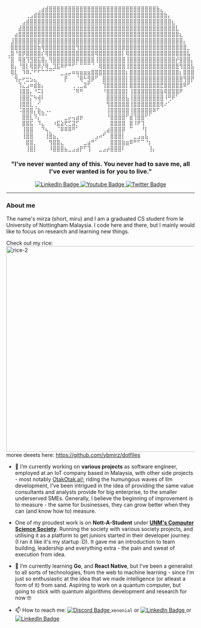 <div id="header" align="center">
  
 ⠀⠀⠀⠀⠀⠀⠀⠀⢀⣴⣾⣿⣿⣿⣿⣿⣿⣿⣿⣿⣿⣿⣿⣿⣿⣿⣿⣿⣿⣿⣿⣿⣿⣿⣿⣿⣿⣿⣿⣷⣄⠀⠀⠀⠀⠀⠀⠀⠀
⠀⠀⠀⠀⠀⢀⣠⣾⣿⣿⣿⣿⣿⣿⣿⣿⣿⣿⣿⣿⣿⣿⣿⣿⣿⣿⣿⣿⣿⣿⣿⣿⣿⣿⣿⣿⣿⣿⣿⣿⣿⣷⡄⠀⠀⠀⠀⠀⠀
⠀⠀⠀⠀⣠⣾⣿⣿⣿⣿⣿⣿⣿⣿⣿⣿⣿⣿⣿⣿⣿⣿⣿⣿⣿⣿⣿⣿⣿⣿⣿⣿⣿⣿⣿⣿⣿⣿⣿⣿⣿⣿⣿⣆⠀⠀⠀⠀⠀
⠀⠀⠀⣼⣿⣿⣿⣿⣿⣿⣿⣿⣿⣿⣿⣿⣿⣿⣿⣿⣿⣿⣿⣿⣿⣿⣿⣿⣿⣿⣿⣿⣿⣿⣿⣿⣿⣿⣿⣿⣿⣿⣿⣿⣇⠀⠀⠀⠀
⠀⠀⣴⣿⣿⣿⣿⣿⣿⣿⣿⣿⣿⣿⣿⣿⣿⣿⣿⣿⣿⣿⣿⣿⣿⣿⣿⣿⣿⣿⣿⣿⣿⣿⣿⣿⣿⣿⣿⣿⣿⣿⣿⣿⣿⣆⠀⠀⠀
⠀⣸⣿⣿⣿⣿⣿⣿⣿⣿⣿⣿⣿⣿⣿⣿⣿⣿⣿⣿⣿⣿⣿⣿⣿⣿⣿⣿⣿⣿⣿⣿⣿⣿⣿⣿⣿⣿⣿⣿⣿⣿⣿⣿⣿⣿⡄⠀⠀
⠀⣿⣿⣿⣿⣿⣿⣿⣷⢿⣿⣿⣿⣿⣿⣿⣿⣿⢻⣿⣿⣿⣿⣿⣿⣿⣿⣿⣿⣿⣿⣿⣿⣿⣿⣿⣿⣿⣿⣿⣿⣿⣿⣿⣿⣿⣿⡀⠀
⢀⣿⠘⣿⡿⣿⣿⣿⣿⡎⢿⣿⣿⣿⣿⣿⣿⣿⣿⣿⣿⣿⣿⢿⣿⣿⣿⣿⣿⣿⡇⢿⣿⣿⣿⣿⣿⣿⣿⣿⣿⣿⣿⣿⣿⣿⣿⣧⠀
⠈⣿⠀⢿⣿⢹⣻⣿⣯⣿⡄⢻⣿⣿⣿⣿⣿⣿⡿⣿⣿⣿⣿⢸⣿⣿⣿⣿⣿⣿⣿⢸⣿⣿⣿⣿⣿⣿⣿⣿⣿⣿⣿⣿⡞⣿⣿⣿⡄
⠀⣿⡄⠘⣿⡇⢿⣿⡿⡜⢿⣀⣹⣯⠿⠟⠛⠋⠁⠉⠉⠉⠈⠀⢿⣿⣿⣿⣿⣿⣿⢸⣿⣿⣿⣿⣿⣿⣿⣿⣿⣿⣿⣿⣿⢻⣿⣿⣧
⠀⢿⣇⠀⠹⠿⠌⠋⠋⠉⠉⠉⠁⠀⣀⣠⡤⠶⢶⣶⣶⣶⣿⣿⣿⣿⣿⣿⣿⣿⣿⡆⣿⣿⣿⣿⣿⣿⣿⣿⣿⣿⣿⣿⣿⡆⣿⣿⣿
⠀⠀⢻⡤⠖⣒⣢⣄⠀⠀⠀⠀⠀⠀⠀⡟⠀⠀⠈⢿⠓⣻⡿⠋⠀⣿⣿⣿⣿⣿⣿⡇⣿⣿⣿⣿⣿⣿⣿⣿⣿⣿⣿⣿⣿⣿⢻⣿⡟
⠀⠀⠀⢹⣌⣠⠶⣾⣷⡄⠀⠀⠀⠀⠀⠀⠀⢀⢀⣀⣽⠋⠀⠀⠀⢹⣿⣿⣿⣿⣿⡇⣿⣿⣿⣿⣿⣿⣿⣿⣟⣿⣿⣿⣿⣿⠿⠋⠀
⠀⠀⠀⢸⣿⣿⡄⠘⠭⡇⠀⠀⠀⠀⠀⠀⠀⠈⠻⠛⠀⠀⠀⠀⠀⠘⣿⣿⣿⣿⣿⡇⢸⣿⣿⣿⣿⣿⣿⣿⣷⢿⣿⣿⣿⠟⠀⠀⠀
⠀⠀⠀⢸⣿⣿⡍⠳⢾⠇⠀⠀⠀⠀⠀⠀⠀⠀⠀⠀⠀⠀⠀⠀⠀⠀⣿⣿⣿⣿⣿⣧⢸⣿⣿⣿⣿⣿⣿⣿⣿⠸⢛⠟⠁⠀⠀⠀⠀
⠀⠀⠀⢸⣿⣿⣇⢀⠊⠀⠀⠀⠀⠀⠀⠀⠀⠀⠀⠀⠀⠀⠀⠀⠀⠀⢻⣿⣿⣿⣿⣿⢸⣿⣿⣿⣿⣿⣿⣿⢿⠔⠁⠀⠀⠀⠀⠀⠀
⠀⠀⠀⠨⣿⣿⣿⡌⣷⣄⠠⠄⠀⠀⠀⠀⠀⠀⠀⠀⠀⠀⠀⠀⠀⠀⢸⣿⣿⣿⣿⣿⢸⣿⣿⣿⣿⣿⠿⠋⠀⠀⠀⠀⠀⠀⠀⠀⠀
⠀⠀⠀⠀⣿⣿⣇⠹⡌⠉⠁⠀⠀⠀⠀⣀⡤⢤⣴⡶⠀⠀⠀⠀⠀⠀⠘⣿⣿⣿⣿⠋⣾⢹⣿⣿⠋⠁⠀⠀⠀⠀⠀⠀⠀⠀⠀⠀⠀
⠀⠀⠀⠀⣿⣿⣯⠀⠹⣄⠀⠀⠰⣯⣵⢟⣋⣽⡋⠀⠀⠀⠀⠀⠀⠀⠀⣿⣿⣿⣿⠀⣿⠸⠟⢹⠀⠀⠀⠀⠀⠀⠀⠀⠀⠀⠀⠀⠀
⠀⠀⠀⠀⢸⣿⣿⠀⠀⠙⢦⡀⠀⠈⠿⠿⠿⠛⠁⠀⠀⠀⠀⠀⠀⢀⣴⣿⣿⣿⡿⠀⠉⠀⠀⠘⡇⠀⠀⠀⠀⠀⠀⠀⠀⠀⠀⠀⠀
⠀⠀⠀⠀⢸⣿⣿⠀⠀⠀⢸⣿⣦⡀⠀⠀⠀⠀⠀⠀⠀⠀⠀⣠⠴⠋⠀⣿⣿⣿⡇⠀⠀⣀⣠⣤⣧⠀⠀⠀⠀⠀⠀⠀⠀⠀⠀⠀⠀
⠀⠀⠀⠀⠀⣿⣿⡀⠀⠀⠀⢻⣿⣿⣄⠀⠀⠀⠀⠀⣀⣴⠛⠁⠀⠀⠀⣿⣿⣿⣷⣶⠿⠛⠋⠉⠘⡆⠀⠀⠀⠀⠀⠀⠀⠀⠀⠀⠀
⠀⠀⠀⠀⠀⢸⣿⡇⠀⠀⠀⠸⣿⣿⣿⣦⣀⣠⣴⡟⠋⢹⠀⠀⣀⣠⡴⣿⣿⣿⠇⠀⠀⠀⠀⠀⠀⢸⡄⠀⠀⠀⠀⠀⠀⠀⠀⠀⠀
</div>

<h3 align="center"><strong>
"I've never wanted any of this. You never had to save me, all I've ever wanted is for you to live."
</strong></h3>

<div id="badges" align="center">
  <a href="http://linkedin.com/in/mirzahidayat">
    <img src="https://img.shields.io/badge/LinkedIn-blue?style=flat-square&logo=linkedin&logoColor=white" alt="LinkedIn Badge"/>
  </a>
  <a href="https://www.instagram.com/ybmirz/">
    <img src="https://img.shields.io/badge/Instagram-cd486b?style=flat-square&logo=youtube&logoColor=white" alt="Youtube Badge"/>
  </a>
  <a href="https://www.twitter.com/xenonial_san">
    <img src="https://img.shields.io/badge/Twitter-blue?style=flat-square&logo=twitter&logoColor=white" alt="Twitter Badge"/>
  </a>
</div>
<div align="center">
<img src="https://komarev.com/ghpvc/?username=ybmirz&style=flat-square&color=red" alt=""/>
</div>

---

### About me
The name's mirza (short, miru) and I am a graduated CS student from le University of Nottingham Malaysia. I code here and there, but I mainly would like to focus on research and learning new things.

Check out my rice:
<a href="https://ibb.co/PCdGNs9"><img align="center" width="550px" src="https://i.ibb.co/9pryCFD/rice-2.png" alt="rice-2" border="0"></a><br>
moree deeets here: https://github.com/ybmirz/dotfiles

- 🔭 I’m currently working on **various projects** as software engineer, employed at an IoT company based in Malaysia, with other side projects - most notably [OtakOtak.ai!](https://otakotak.ai); riding the humungous waves of llm development, I've been intrigued in the idea of providing the same value consultants and analysts provide for big enterprise, to the smaller underserved SMEs. Generally, I believe the beginning of improvement is to measure - the same for businesses, they can grow better when they can (and know how to) measure.
- One of my proudest work is on **Nott-A-Student** under **[UNM's Computer Science Society](https://github.com/UoN-Computer-Science-Society)**. Running the society with various society projects, and utilising it as a platform to get juniors started in their developer journey. (I ran it like it's my startup :D). It gave me an introduction to team building, leadership and everything extra - the pain and sweat of execution from idea. 
- 🌱 I’m currently learning **Go**, and **React Native**, but I've been a generalist to all sorts of technologies, from the web to machine learning - since I'm just so enthusiastic at the idea that we made intelligence (or atleast a form of it) from sand. Aspiring to work on a quantum computer, but going to stick with quantum algorithms development and research for now 🤓

- 📫 How to reach me: <a href="https://discord.com/channels/@574558925224017920">
    <img src="https://img.shields.io/badge/Discord-7289da?style=flat-square&logo=discord&logoColor=white" alt="Discord Badge"/>
  </a> `xenonial` or <a href="http://linkedin.com/in/mirzahidayat">
    <img src="https://img.shields.io/badge/LinkedIn-blue?style=flat-square&logo=linkedin&logoColor=white" alt="LinkedIn Badge"/>
  </a> or <a href="mailto:ybmirz.freelance@gmail.com?subject=[GitHub Reference] Hey there!">
    <img src="https://img.shields.io/badge/e-mail-blue?style=flat-square&logo=mail&logoColor=white" alt="LinkedIn Badge"/>
  </a>
